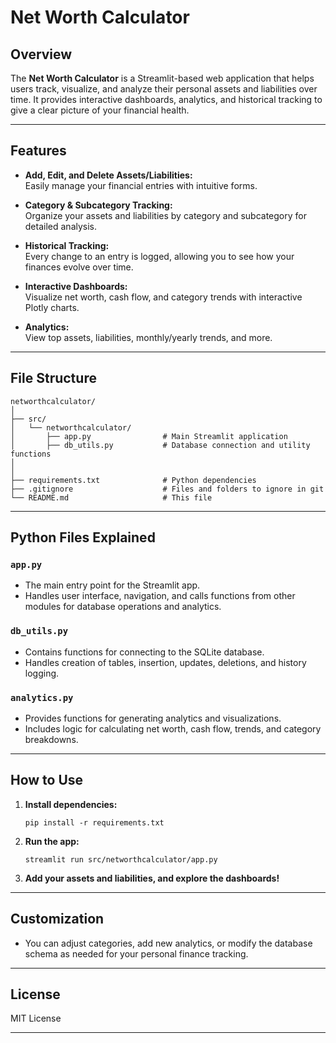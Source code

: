 # Net Worth Calculator

## Overview

The **Net Worth Calculator** is a Streamlit-based web application that helps users track, visualize, and analyze their personal assets and liabilities over time. It provides interactive dashboards, analytics, and historical tracking to give a clear picture of your financial health.

---

## Features

- **Add, Edit, and Delete Assets/Liabilities:**  
  Easily manage your financial entries with intuitive forms.

- **Category & Subcategory Tracking:**  
  Organize your assets and liabilities by category and subcategory for detailed analysis.

- **Historical Tracking:**  
  Every change to an entry is logged, allowing you to see how your finances evolve over time.

- **Interactive Dashboards:**  
  Visualize net worth, cash flow, and category trends with interactive Plotly charts.

- **Analytics:**  
  View top assets, liabilities, monthly/yearly trends, and more.

---

## File Structure

```
networthcalculator/
│
├── src/
│   └── networthcalculator/
│       ├── app.py                # Main Streamlit application
│       ├── db_utils.py           # Database connection and utility functions
│       
│
├── requirements.txt              # Python dependencies
├── .gitignore                    # Files and folders to ignore in git
└── README.md                     # This file
```

---

## Python Files Explained

### `app.py`
- The main entry point for the Streamlit app.
- Handles user interface, navigation, and calls functions from other modules for database operations and analytics.

### `db_utils.py`
- Contains functions for connecting to the SQLite database.
- Handles creation of tables, insertion, updates, deletions, and history logging.

### `analytics.py`
- Provides functions for generating analytics and visualizations.
- Includes logic for calculating net worth, cash flow, trends, and category breakdowns.

---

## How to Use

1. **Install dependencies:**
   ```
   pip install -r requirements.txt
   ```

2. **Run the app:**
   ```
   streamlit run src/networthcalculator/app.py
   ```

3. **Add your assets and liabilities, and explore the dashboards!**

---

## Customization

- You can adjust categories, add new analytics, or modify the database schema as needed for your personal finance tracking.

---

## License

MIT License

---
